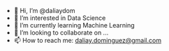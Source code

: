 - 👋 Hi, I’m @daliaydom
- 👀 I’m interested in Data Science
- 🌱 I’m currently learning Machine Learning
- 💞️ I’m looking to collaborate on ...
- 📫 How to reach me: daliay.dominguez@gmail.com

<!---
daliaydom/daliaydom is a ✨ special ✨ repository because its `README.md` (this file) appears on your GitHub profile.
You can click the Preview link to take a look at your changes.
--->
